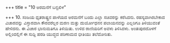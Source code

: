 +++
title = "10 ಅರಮನೆಗೆ ಬನ್ದಖಿಳ"

+++
10. ಸಂಜಯ ಧೃತರಾಷ್ಟ್ರನ ಪಾಳೆಯದ ಅರಮನೆಗೆ ಬಂದು ಎಲ್ಲಾ ಸಚಿವರನ್ನು ಕರೆಸಿದನು. ರಹಸ್ಯವಾಗಿರಬೇಕಾದ ವಿಚಾರವನ್ನು ವಿಸ್ತಾರವಾಗಿ ಕೌರವರೆಲ್ಲರ ಮರಣ ಮತ್ತು ದುರ್ಯೋಧನನ ಪಲಾಯನವನ್ನು ಎಲ್ಲರಿಗೂ ತಿಳಿಯುವಂತೆ ಹೇಳಿದನು. ಈ ವಿಚಾರ ಭಾನುಮತಿಗೂ ತಿಳಿಯಿತು. ಉಳಿದ ರಾಣಿಯರಿಗೆ ಅವಳು ತಿಳಿಸಿದಳು. ಅಂತಃಪುರದೊಳಗೆ ಅಲ್ಲಿಂದಲ್ಲಿಗೆ ಈ ಸುದ್ದಿ ಹರಡಿ ಯುದ್ಧದ ಪರಿಣಾಮದ ಭೀತಿಯು ತಲೆದೋರಿತು.